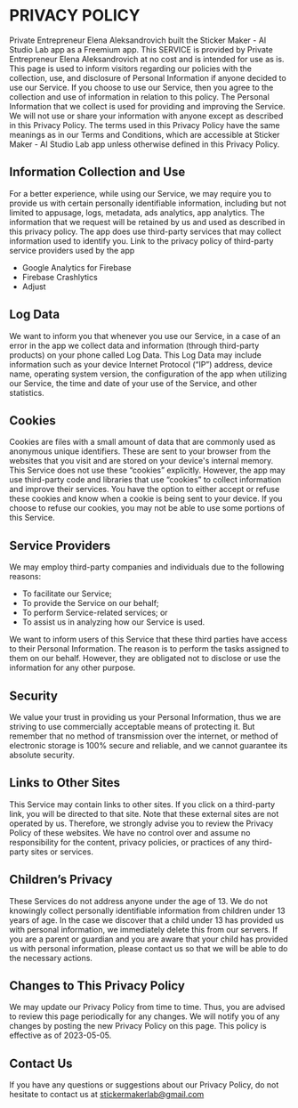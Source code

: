 # PRIVACY POLICY

Private Entrepreneur Elena Aleksandrovich built the Sticker Maker - AI Studio Lab app as a Freemium app. This SERVICE is provided by Private Entrepreneur Elena Aleksandrovich at no cost and is intended for use as is. This page is used to inform visitors regarding our policies with the collection, use, and disclosure of Personal Information if anyone decided to use our Service. If you choose to use our Service, then you agree to the collection and use of information in relation to this policy. The Personal Information that we collect is used for providing and improving the Service. We will not use or share your information with anyone except as described in this Privacy Policy. The terms used in this Privacy Policy have the same meanings as in our Terms and Conditions, which are accessible at Sticker Maker - AI Studio Lab app unless otherwise defined in this Privacy Policy.

## Information Collection and Use

For a better experience, while using our Service, we may require you to provide us with certain personally identifiable information, including but not limited to appusage, logs, metadata, ads analytics, app analytics. The information  that we request will be retained by us and used as described in this privacy policy. The app does use third-party services that may collect information used to identify you. Link to the privacy policy of third-party service providers used by the app

* Google Analytics for Firebase
* Firebase Crashlytics
* Adjust

## Log Data

We want to inform you that whenever you use our Service, in a case of an error in the app we collect data and information (through third-party products) on your phone called Log Data. This Log Data may include information such as your device Internet Protocol (“IP”) address, device name, operating system version, the configuration of the app when utilizing our Service, the time and date of your use of the Service, and other statistics.

## Cookies

Cookies are files with a small amount of data that are commonly used as anonymous unique identifiers. These are sent to your browser from the websites that you visit and are stored on your device's internal memory. This Service does not use these “cookies” explicitly. However, the app may use third-party code and libraries that use “cookies” to collect information and improve their services. You have the option to either accept or refuse these cookies and know when a cookie is being sent to your device. If you choose to refuse our cookies, you may not be able to use some portions of this Service.

## Service Providers

We may employ third-party companies and individuals due to the following reasons:
* To facilitate our Service;</li>
* To provide the Service on our behalf;
* To perform Service-related services; or
* To assist us in analyzing how our Service is used.

We want to inform users of this Service that these third parties have access to their Personal Information. The reason is to perform the tasks assigned to them on our behalf. However, they are obligated not to disclose or use the information for any other purpose.

## Security

We value your trust in providing us your Personal Information, thus we are striving to use commercially acceptable means of protecting it. But remember that no method of transmission over the internet, or method of electronic storage is 100% secure and reliable, and we cannot guarantee its absolute security.

## Links to Other Sites

This Service may contain links to other sites. If you click on a third-party link, you will be directed to that site. Note that these external sites are not operated by us. Therefore, we strongly advise you to review the Privacy Policy of these websites. We have no control over and assume no responsibility for the content, privacy policies, or practices of any third-party sites or services.

## Children’s Privacy

These Services do not address anyone under the age of 13. We do not knowingly collect personally identifiable information from children under 13 years of age. In the case we discover that a child under 13 has provided us with personal information, we immediately delete this from our servers. If you are a parent or guardian and you are aware that your child has provided us with personal information, please contact us so that we will be able to do the necessary actions.

## Changes to This Privacy Policy

We may update our Privacy Policy from time to time. Thus, you are advised to review this page periodically for any changes. We will notify you of any changes by posting the new Privacy Policy on this page.
This policy is effective as of 2023-05-05.
	
## Contact Us

If you have any questions or suggestions about our Privacy Policy, do not hesitate to contact us at <a href="mailto:stickermakerlab@gmail.com">stickermakerlab@gmail.com</a>
